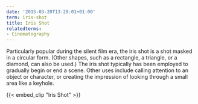 ```yaml
---
date: '2015-03-20T13:29:01+01:00'
term: iris-shot
title: Iris Shot
relatedterms:
- Cinematography
---
```


Particularly popular during the silent film era, the iris shot is a shot masked in a circular form. (Other shapes, such as a rectangle, a triangle, or a diamond, can also be used.) The iris shot typically has been employed to gradually begin or end a scene. Other uses include calling attention to an object or character, or creating the impression of looking through a small area like a keyhole.

<!--more-->

{{< embed_clip "Iris Shot" >}}